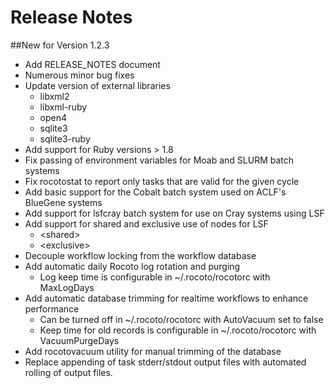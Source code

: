 # Release Notes

##New for Version 1.2.3

* Add RELEASE_NOTES document
* Numerous minor bug fixes
* Update version of external libraries
  * libxml2 
  * libxml-ruby
  * open4
  * sqlite3
  * sqlite3-ruby
* Add support for Ruby versions > 1.8
* Fix passing of environment variables for Moab and SLURM batch systems
* Fix rocotostat to report only tasks that are valid for the given cycle
* Add basic support for the Cobalt batch system used on ACLF's BlueGene systems
* Add support for lsfcray batch system for use on Cray systems using LSF
* Add support for shared and exclusive use of nodes for LSF
  * &lt;shared&gt;
  * &lt;exclusive&gt;
* Decouple workflow locking from the workflow database
* Add automatic daily Rocoto log rotation and purging
  * Log keep time is configurable in ~/.rocoto/rocotorc with MaxLogDays
* Add automatic database trimming for realtime workflows to enhance performance
  * Can be turned off in ~/.rocoto/rocotorc with AutoVacuum set to false
  * Keep time for old records is configurable in ~/.rocoto/rocotorc with VacuumPurgeDays
* Add rocotovacuum utility for manual trimming of the database
* Replace appending of task stderr/stdout output files with automated rolling of output files.
